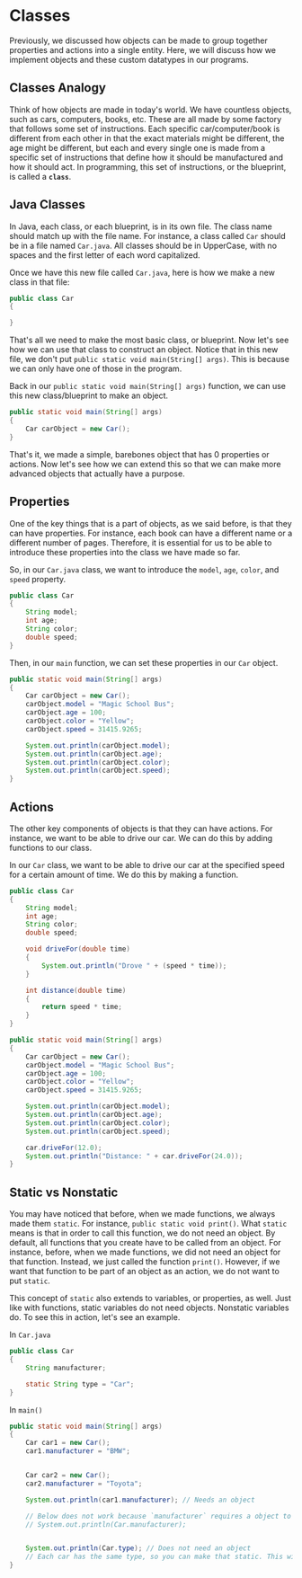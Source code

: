 # Classes

Previously, we discussed how objects can be made to group together properties and actions into a single entity. Here, we will discuss how we implement objects and these custom datatypes in our programs.

## Classes Analogy

Think of how objects are made in today's world. We have countless objects, such as cars, computers, books, etc. These are all made by some factory that follows some set of instructions. Each specific car/computer/book is different from each other in that the exact materials might be different, the age might be different, but each and every single one is made from a specific set of instructions that define how it should be manufactured and how it should act. In programming, this set of instructions, or the blueprint, is called a **`class`**.

## Java Classes

In Java, each class, or each blueprint, is in its own file. The class name should match up with the file name. For instance, a class called `Car` should be in a file named `Car.java`. All classes should be in UpperCase, with no spaces and the first letter of each word capitalized.

Once we have this new file called `Car.java`, here is how we make a new class in that file:

```java
public class Car
{

}
```

That's all we need to make the most basic class, or blueprint. Now let's see how we can use that class to construct an object. Notice that in this new file, we don't put `public static void main(String[] args)`. This is because we can only have one of those in the program.

Back in our `public static void main(String[] args)` function, we can use this new class/blueprint to make an object.

```java
public static void main(String[] args)
{
    Car carObject = new Car();
}
```

That's it, we made a simple, barebones object that has 0 properties or actions. Now let's see how we can extend this so that we can make more advanced objects that actually have a purpose.

## Properties

One of the key things that is a part of objects, as we said before, is that they can have properties. For instance, each book can have a different name or a different number of pages. Therefore, it is essential for us to be able to introduce these properties into the class we have made so far.

So, in our `Car.java` class, we want to introduce the `model`, `age`, `color`, and `speed` property.

```java
public class Car
{
    String model;
    int age;
    String color;
    double speed;
}
```

Then, in our `main` function, we can set these properties in our `Car` object.

```java
public static void main(String[] args)
{
    Car carObject = new Car();
    carObject.model = "Magic School Bus";
    carObject.age = 100;
    carObject.color = "Yellow";
    carObject.speed = 31415.9265;

    System.out.println(carObject.model);
    System.out.println(carObject.age);
    System.out.println(carObject.color);
    System.out.println(carObject.speed);
}
```

## Actions

The other key components of objects is that they can have actions. For instance, we want to be able to drive our car. We can do this by adding functions to our class.

In our `Car` class, we want to be able to drive our car at the specified speed for a certain amount of time. We do this by making a function.

```java
public class Car
{
    String model;
    int age;
    String color;
    double speed;

    void driveFor(double time)
    {
        System.out.println("Drove " + (speed * time));
    }

    int distance(double time)
    {
        return speed * time;
    }
}
```

```java
public static void main(String[] args)
{
    Car carObject = new Car();
    carObject.model = "Magic School Bus";
    carObject.age = 100;
    carObject.color = "Yellow";
    carObject.speed = 31415.9265;

    System.out.println(carObject.model);
    System.out.println(carObject.age);
    System.out.println(carObject.color);
    System.out.println(carObject.speed);

    car.driveFor(12.0);
    System.out.println("Distance: " + car.driveFor(24.0));
}
```

## Static vs Nonstatic

You may have noticed that before, when we made functions, we always made them `static`. For instance, `public static void print()`. What `static` means is that in order to call this function, we do not need an object. By default, all functions that you create have to be called from an object. For instance, before, when we made functions, we did not need an object for that function. Instead, we just called the function `print()`. However, if we want that function to be part of an object as an action, we do not want to put `static`.

This concept of `static` also extends to variables, or properties, as well. Just like with functions, static variables do not need objects. Nonstatic variables do. To see this in action, let's see an example.

In `Car.java`

```java
public class Car
{
    String manufacturer;

    static String type = "Car";
}
```

In `main()`

```java
public static void main(String[] args)
{
    Car car1 = new Car();
    car1.manufacturer = "BMW";


    Car car2 = new Car();
    car2.manufacturer = "Toyota";

    System.out.println(car1.manufacturer); // Needs an object

    // Below does not work because `manufacturer` requires a object to be used (manufacturer is different for each object)
    // System.out.println(Car.manufacturer);


    System.out.println(Car.type); // Does not need an object
    // Each car has the same type, so you can make that static. This will be the same for all of the `Car` variables and is shared
}
```